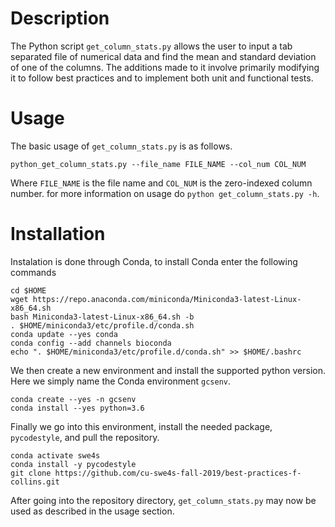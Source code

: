# Description

The Python script `get_column_stats.py` allows the user to input a tab separated file of numerical data and find the mean and standard deviation of one of the columns. The additions made to it involve primarily modifying it to follow best practices and to implement both unit and functional tests.

# Usage

The basic usage of `get_column_stats.py` is as follows.

```
python_get_column_stats.py --file_name FILE_NAME --col_num COL_NUM
```

Where `FILE_NAME` is the file name and `COL_NUM` is the zero-indexed column number. for more information on usage do `python get_column_stats.py -h`.

# Installation

Instalation is done through Conda, to install Conda enter the following commands

```
cd $HOME
wget https://repo.anaconda.com/miniconda/Miniconda3-latest-Linux-x86_64.sh
bash Miniconda3-latest-Linux-x86_64.sh -b
. $HOME/miniconda3/etc/profile.d/conda.sh
conda update --yes conda
conda config --add channels bioconda
echo ". $HOME/miniconda3/etc/profile.d/conda.sh" >> $HOME/.bashrc
```

We then create a new environment and install the supported python version. Here we simply name the Conda environment `gcsenv`.

```
conda create --yes -n gcsenv
conda install --yes python=3.6
```

Finally we go into this environment, install the needed package, `pycodestyle`, and pull the repository.

```
conda activate swe4s
conda install -y pycodestyle
git clone https://github.com/cu-swe4s-fall-2019/best-practices-f-collins.git
```

After going into the repository directory, `get_column_stats.py` may now be used as described in the usage section.
